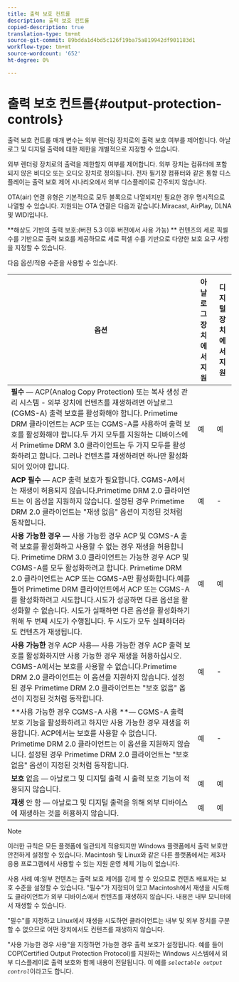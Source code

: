 ```yaml
---
title: 출력 보호 컨트롤
description: 출력 보호 컨트롤
copied-description: true
translation-type: tm+mt
source-git-commit: 89bdda1d4bd5c126f19ba75a819942df901183d1
workflow-type: tm+mt
source-wordcount: '652'
ht-degree: 0%

---
```



# 출력 보호 컨트롤{#output-protection-controls}

출력 보호 컨트롤 매개 변수는 외부 렌더링 장치로의 출력 보호 여부를 제어합니다. 아날로그 및 디지털 출력에 대한 제한을 개별적으로 지정할 수 있습니다.

외부 렌더링 장치로의 출력을 제한할지 여부를 제어합니다. 외부 장치는 컴퓨터에 포함되지 않은 비디오 또는 오디오 장치로 정의됩니다. 전자 필기장 컴퓨터와 같은 통합 디스플레이는 출력 보호 제어 시나리오에서 외부 디스플레이로 간주되지 않습니다.

OTA(air) 연결 유형은 기본적으로 모두 블록으로 나열되지만 필요한 경우 명시적으로 나열할 수 있습니다. 지원되는 OTA 연결은 다음과 같습니다.Miracast, AirPlay, DLNA 및 WIDI입니다.

**해상도 기반의 출력 보호:(버전 5.3 이후 버전에서 사용 가능) ** 컨텐츠의 세로 픽셀 수를 기반으로 출력 보호를 제공하므로 세로 픽셀 수를 기반으로 다양한 보호 요구 사항을 지정할 수 있습니다.

다음 옵션/적용 수준을 사용할 수 있습니다.

| 옵션 | 아날로그 장치에서 지원 | 디지털 장치에서 지원 |
|---|---|---|
| **필수** — ACP(Analog Copy Protection) 또는 복사 생성 관리 시스템 - 외부 장치에 컨텐츠를 재생하려면 아날로그(CGMS-A) 출력 보호를 활성화해야 합니다. Primetime DRM 클라이언트는 ACP 또는 CGMS-A를 사용하여 출력 보호를 활성화해야 합니다.두 가지 모두를 지원하는 디바이스에서 Primetime DRM 3.0 클라이언트는 두 가지 모두를 활성화하려고 합니다. 그러나 컨텐츠를 재생하려면 하나만 활성화되어 있어야 합니다. | 예 | 예 |
| **ACP 필수** — ACP 출력 보호가 필요합니다. CGMS-A에서는 재생이 허용되지 않습니다.Primetime DRM 2.0 클라이언트는 이 옵션을 지원하지 않습니다. 설정된 경우 Primetime DRM 2.0 클라이언트는 &quot;재생 없음&quot; 옵션이 지정된 것처럼 동작합니다. | 예 | - |
| **사용 가능한 경우** — 사용 가능한 경우 ACP 및 CGMS-A 출력 보호를 활성화하고 사용할 수 없는 경우 재생을 허용합니다. Primetime DRM 3.0 클라이언트는 가능한 경우 ACP 및 CGMS-A를 모두 활성화하려고 합니다. Primetime DRM 2.0 클라이언트는 ACP 또는 CGMS-A만 활성화합니다.예를 들어 Primetime DRM 클라이언트에서 ACP 또는 CGMS-A를 활성화하려고 시도합니다.시도가 성공하면 다른 옵션을 활성화할 수 없습니다. 시도가 실패하면 다른 옵션을 활성화하기 위해 두 번째 시도가 수행됩니다. 두 시도가 모두 실패하더라도 컨텐츠가 재생됩니다. | 예 | 예 |
| **사용 가능한**  경우 ACP 사용— 사용 가능한 경우 ACP 출력 보호를 활성화하지만 사용 가능한 경우 재생을 허용하십시오. CGMS-A에서는 보호를 사용할 수 없습니다.Primetime DRM 2.0 클라이언트는 이 옵션을 지원하지 않습니다. 설정된 경우 Primetime DRM 2.0 클라이언트는 &quot;보호 없음&quot; 옵션이 지정된 것처럼 동작합니다. | 예 | - |
| **사용 가능한 경우 CGMS-A 사용 **— CGMS-A 출력 보호 기능을 활성화하려고 하지만 사용 가능한 경우 재생을 허용합니다. ACP에서는 보호를 사용할 수 없습니다. Primetime DRM 2.0 클라이언트는 이 옵션을 지원하지 않습니다. 설정된 경우 Primetime DRM 2.0 클라이언트는 &quot;보호 없음&quot; 옵션이 지정된 것처럼 동작합니다. | 예 | - |
| **보호**  없음 — 아날로그 및 디지털 출력 시 출력 보호 기능이 적용되지 않습니다. | 예 | 예 |
| **재생**  안 함 — 아날로그 및 디지털 출력을 위해 외부 디바이스에 재생하는 것을 허용하지 않습니다. | 예 | 예 |

>[!NOTE]
>
>이러한 규칙은 모든 플랫폼에 일관되게 적용되지만 Windows 플랫폼에서 출력 보호만 안전하게 설정할 수 있습니다. Macintosh 및 Linux와 같은 다른 플랫폼에서는 제3자 응용 프로그램에서 사용할 수 있는 지원 운영 체제 기능이 없습니다.

사용 사례 예:일부 컨텐츠는 출력 보호 제어를 강제 할 수 있으므로 컨텐츠 배포자는 보호 수준을 설정할 수 있습니다. &quot;필수&quot;가 지정되어 있고 Macintosh에서 재생을 시도해도 클라이언트가 외부 디바이스에서 컨텐츠를 재생하지 않습니다. 내용은 내부 모니터에서 재생할 수 있습니다.

&quot;필수&quot;를 지정하고 Linux에서 재생을 시도하면 클라이언트는 내부 및 외부 장치를 구분할 수 없으므로 어떤 장치에서도 컨텐츠를 재생하지 않습니다.

&quot;사용 가능한 경우 사용&quot;을 지정하면 가능한 경우 출력 보호가 설정됩니다. 예를 들어 COP(Certified Output Protection Protocol)를 지원하는 Windows 시스템에서 외부 디스플레이로 출력 보호와 함께 내용이 전달됩니다. 이 예를 *`selectable output control`*&#x200B;이라고도 합니다.
